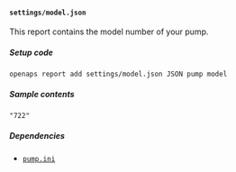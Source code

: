 #### `settings/model.json`
This report contains the model number of your pump.
##### Setup code
`openaps report add settings/model.json JSON pump model`
##### Sample contents
`"722"`
##### Dependencies
* [`pump.ini`](openaps-device-pump.md)
